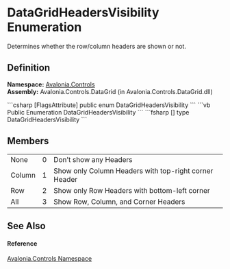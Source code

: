 # DataGridHeadersVisibility Enumeration


Determines whether the row/column headers are shown or not.



## Definition
**Namespace:** <a href="N_Avalonia_Controls">Avalonia.Controls</a>  
**Assembly:** Avalonia.Controls.DataGrid (in Avalonia.Controls.DataGrid.dll)

<Tabs groupId="api-code-preview">
<TabItem value="csharp" label="C#">
```csharp
[FlagsAttribute]
public enum DataGridHeadersVisibility
```
</TabItem>
<TabItem value="vb" label="VB">
```vb
<FlagsAttribute>
Public Enumeration DataGridHeadersVisibility
```
</TabItem>
<TabItem value="fsharp" label="F#">
```fsharp
[<FlagsAttribute>]
type DataGridHeadersVisibility
```
</TabItem>
</Tabs>



## Members
<table>
<tr>
<td>None</td>
<td>0</td>
<td>Don’t show any Headers</td>
</tr>
<tr>
<td>Column</td>
<td>1</td>
<td>Show only Column Headers with top-right corner Header</td>
</tr>
<tr>
<td>Row</td>
<td>2</td>
<td>Show only Row Headers with bottom-left corner</td>
</tr>
<tr>
<td>All</td>
<td>3</td>
<td>Show Row, Column, and Corner Headers</td>
</tr>
</table>

## See Also


#### Reference
<a href="N_Avalonia_Controls">Avalonia.Controls Namespace</a>  

